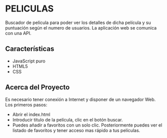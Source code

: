 # PELICULAS 

Buscador de película para poder ver los detalles de dicha película y su puntuación según el numero de usuarios.
La aplicación web se comunica con una API.

## Características

+ JavaScript puro
+ HTML5
+ CSS

## Acerca del Proyecto
Es necesario tener conexión a Internet y disponer de un navegador Web.
Los primeros pasos:
 - Abrir el index.html 
 - Introducir titulo de la película, clic en el botón buscar.
 - Puedes añadir a favoritos con un solo clic.
Posteriormente puedes ver el listado de favoritos y tener acceso mas rápido a tus películas. 
